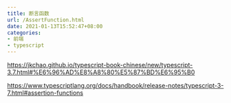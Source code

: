 ```yaml
---
title: 断言函数
url: /AssertFunction.html
date: 2021-01-13T15:52:47+08:00
categories:
- 前端
- typescript
---
```


https://jkchao.github.io/typescript-book-chinese/new/typescript-3.7.html#%E6%96%AD%E8%A8%80%E5%87%BD%E6%95%B0

https://www.typescriptlang.org/docs/handbook/release-notes/typescript-3-7.html#assertion-functions
